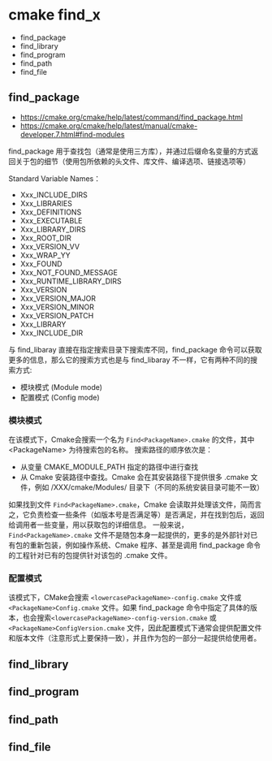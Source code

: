 # cmake find_x

- find_package
- find_library
- find_program
- find_path
- find_file

## find_package

- https://cmake.org/cmake/help/latest/command/find_package.html
- https://cmake.org/cmake/help/latest/manual/cmake-developer.7.html#find-modules

find_package 用于查找包（通常是使用三方库），并通过后缀命名变量的方式返回关于包的细节（使用包所依赖的头文件、库文件、编译选项、链接选项等）

Standard Variable Names：

- Xxx_INCLUDE_DIRS
- Xxx_LIBRARIES
- Xxx_DEFINITIONS
- Xxx_EXECUTABLE
- Xxx_LIBRARY_DIRS
- Xxx_ROOT_DIR
- Xxx_VERSION_VV
- Xxx_WRAP_YY
- Xxx_FOUND
- Xxx_NOT_FOUND_MESSAGE
- Xxx_RUNTIME_LIBRARY_DIRS
- Xxx_VERSION
- Xxx_VERSION_MAJOR
- Xxx_VERSION_MINOR
- Xxx_VERSION_PATCH
- Xxx_LIBRARY
- Xxx_INCLUDE_DIR

与 find_libaray 直接在指定搜索目录下搜索库不同，find_package 命令可以获取更多的信息，那么它的搜索方式也是与 find_libaray 不一样，它有两种不同的搜索方式:

- 模块模式 (Module mode)
- 配置模式 (Config mode)

### 模块模式

在该模式下，Cmake会搜索一个名为 `Find<PackageName>.cmake` 的文件，其中 \<PackageName\> 为待搜索包的名称。
搜索路径的顺序依次是：

- 从变量 CMAKE_MODULE_PATH 指定的路径中进行查找
- 从 Cmake 安装路径中查找。Cmake 会在其安装路径下提供很多 .cmake 文件，例如 /XXX/cmake/Modules/ 目录下（不同的系统安装目录可能不一致）

如果找到文件 `Find<PackageName>.cmake`，Cmake 会读取并处理该文件，简而言之，它负责检查一些条件（如版本号是否满足等）是否满足，并在找到包后，返回给调用者一些变量，用以获取包的详细信息。
一般来说，`Find<PackageName>.cmake` 文件不是随包本身一起提供的，更多的是外部针对已有包的重新包装，例如操作系统、Cmake 程序、甚至是调用 find_package 命令的工程针对已有的包提供针对该包的 .cmake 文件。

### 配置模式

该模式下，CMake会搜索 `<lowercasePackageName>-config.cmake` 文件或 `<PackageName>Config.cmake` 文件。如果 find_package 命令中指定了具体的版本，也会搜索`<lowercasePackageName>-config-version.cmake` 或 `<PackageName>ConfigVersion.cmake` 文件，因此配置模式下通常会提供配置文件和版本文件（注意形式上要保持一致），并且作为包的一部分一起提供给使用者。

## find_library


## find_program


## find_path


## find_file


